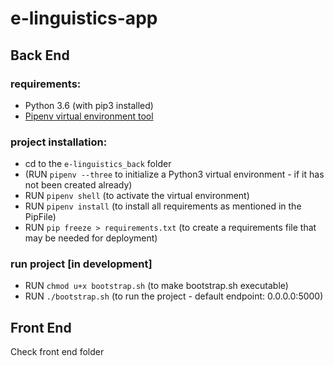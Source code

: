 # e-linguistics-app

## Back End
### requirements:
  - Python 3.6 (with pip3 installed)
  - [Pipenv virtual environment tool](https://pipenv.readthedocs.io/en/latest/)

### project installation:
  - cd to the `e-linguistics_back` folder
  - (RUN `pipenv --three` to initialize a Python3 virtual environment - if it has not been created already)
  - RUN `pipenv shell` (to activate the virtual environment)
  - RUN `pipenv install` (to install all requirements as mentioned in the PipFile)
  - RUN `pip freeze > requirements.txt` (to create a requirements file that may be needed for deployment)

### run project [in development]
  - RUN `chmod u+x bootstrap.sh` (to make bootstrap.sh executable)
  - RUN `./bootstrap.sh` (to run the project - default endpoint: 0.0.0.0:5000)


## Front End
Check front end folder
